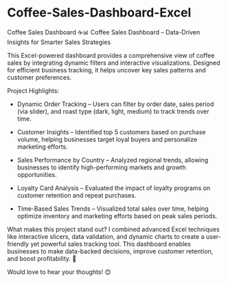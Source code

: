 # Coffee-Sales-Dashboard-Excel
Coffee Sales Dashboard ☕📊
Coffee Sales Dashboard – Data-Driven Insights for Smarter Sales Strategies

This Excel-powered dashboard provides a comprehensive view of coffee sales by integrating dynamic filters and interactive visualizations. Designed for efficient business tracking, it helps uncover key sales patterns and customer preferences.

Project Highlights:
  - Dynamic Order Tracking – Users can filter by order date, sales period (via slider), and roast type (dark, light, medium) to track trends over time.

  - Customer Insights – Identified top 5 customers based on purchase volume, helping businesses target loyal buyers and personalize marketing efforts.

  - Sales Performance by Country – Analyzed regional trends, allowing businesses to identify high-performing markets and growth opportunities.

  - Loyalty Card Analysis – Evaluated the impact of loyalty programs on customer retention and repeat purchases.

  - Time-Based Sales Trends – Visualized total sales over time, helping optimize inventory and marketing efforts based on peak sales periods.

What makes this project stand out? I combined advanced Excel techniques like interactive slicers, data validation, and dynamic charts to create a user-friendly yet powerful sales tracking tool. This dashboard enables businesses to make data-backed decisions, improve customer retention, and boost profitability. 🚀

Would love to hear your thoughts! 😊
